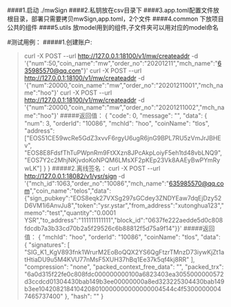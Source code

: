 ####1.启动 ./mwSign
####2.私钥放在csv目录下
####3.app.toml配置文件放根目录，部署只需要拷贝mwSign,app.toml，2个文件
####4.common 下放项目公共的组件
####5.utils 放model用到的组件,子文件夹可以用对应的model命名

#测试用例：
#####1.创建账户:
>curl -X POST --url http://127.0.0.1:18100/v1/mw/createaddr -d '{"num":50,"coin_name":"mw","order_no":"20201211","mch_name":"635985570@qq.com"}'
>curl -X POST --url http://127.0.0.1:18100/v1/mw/createaddr -d '{"num":20000,"coin_name":"mw","order_no":"20201211001","mch_name":"hoo"}' 
>curl -X POST --url http://127.0.0.1:18100/v1/mw/createaddr -d '{"num":20000,"coin_name":"mw","order_no":"20201211002","mch_name":"hoo"}'
#####返回值：
>{
	"code": 0,
	"message": "",
	"data": {
		"num": 3,
		"orderId": "10086",
		"mchId": "hoo",
		"coinName": "tlos",
		"address": ["EOS51CE59wcRe5GdZ3xvvF6rgyU6ugR6jnG9BPL7RU5zVmJrJBHEv", "EOS8E8FdsfThTuPWpnRm9FtXXzn8JPcAkpLoiyF5eh1td48vbLNQ9", "EOS7Y2c2MhjNKjvdoKoNPQM6LMsXF2pKEp23Vk8AAEyBwPYmRywLK"]
	}
}
#####2.离线签名：
>curl -X POST --url http://127.0.0.1:18082/v1/ysr/sign -d '{"mch_id":1063,"order_no":"10086","mch_name":"635985570@qq.com","coin_name":"telos","data":{"sign_pubkey":"EOS8eqk27VXSg297sGCdey3ZNDYEaw7dqEjDzy52D6VM1i6AnvJu8","token":"ysr.ystar","from_address":"xutonghua123","memo":"test","quantity":"0.0001 YSR","to_address":"111111111111","block_id":"0637fe222aedde5d0c808fdcdb7a3b33cd70b2a5f29526c6b88812f5d75a9f14"}}'
#####返回值：
>{
	"mchId": "hoo",
	"orderId": "10086",
	"coinName": "tlos",
	"data": {
		"signatures": [
			"SIG_K1_KgV893fnk1WrurM2EoBoQQX2YS6QgFtzrTMnzD73iywKjZt1atHtiaDU9u5M4KVU77nMsF5XUH37hBq1Ee37k5qf4kj8RR"
		],
		"compression": "none",
		"packed_context_free_data": "",
		"packed_trx": "6a0d315f22fe0c808fdc000000000100a6823403ea3055000000572d3ccdcd01304430bab149b3ee00000000a8ed323225304430bab149b3ee1042082184104208010000000000000004544c4f53000000047465737400"
	},
	"hash": ""
}
